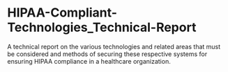 # HIPAA-Compliant-Technologies_Technical-Report
A technical report on the various technologies and related areas that must be considered and methods of securing these respective systems for ensuring HIPAA compliance in a healthcare organization.
